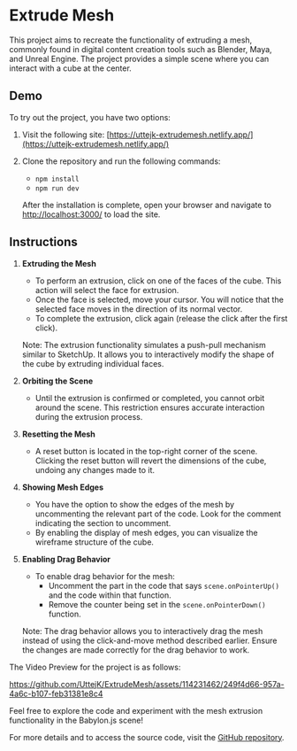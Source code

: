 # Extrude Mesh

This project aims to recreate the functionality of extruding a mesh, commonly found in digital content creation tools such as Blender, Maya, and Unreal Engine. The project provides a simple scene where you can interact with a cube at the center.

## Demo

To try out the project, you have two options:

1. Visit the following site: [https://uttejk-extrudemesh.netlify.app/](https://uttejk-extrudemesh.netlify.app/)

2. Clone the repository and run the following commands:

   - `npm install`
   - `npm run dev`

   After the installation is complete, open your browser and navigate to [http://localhost:3000/](http://localhost:3000/) to load the site.

## Instructions

1. **Extruding the Mesh**

   - To perform an extrusion, click on one of the faces of the cube. This action will select the face for extrusion.
   - Once the face is selected, move your cursor. You will notice that the selected face moves in the direction of its normal vector.
   - To complete the extrusion, click again (release the click after the first click).

   Note: The extrusion functionality simulates a push-pull mechanism similar to SketchUp. It allows you to interactively modify the shape of the cube by extruding individual faces.

2. **Orbiting the Scene**

   - Until the extrusion is confirmed or completed, you cannot orbit around the scene. This restriction ensures accurate interaction during the extrusion process.

3. **Resetting the Mesh**

   - A reset button is located in the top-right corner of the scene. Clicking the reset button will revert the dimensions of the cube, undoing any changes made to it.

4. **Showing Mesh Edges**

   - You have the option to show the edges of the mesh by uncommenting the relevant part of the code. Look for the comment indicating the section to uncomment.
   - By enabling the display of mesh edges, you can visualize the wireframe structure of the cube.

5. **Enabling Drag Behavior**

   - To enable drag behavior for the mesh:
     - Uncomment the part in the code that says `scene.onPointerUp()` and the code within that function.
     - Remove the counter being set in the `scene.onPointerDown()` function.

   Note: The drag behavior allows you to interactively drag the mesh instead of using the click-and-move method described earlier. Ensure the changes are made correctly for the drag behavior to work.

The Video Preview for the project is as follows:

https://github.com/UttejK/ExtrudeMesh/assets/114231462/249f4d66-957a-4a6c-b107-feb31381e8c4


Feel free to explore the code and experiment with the mesh extrusion functionality in the Babylon.js scene!

For more details and to access the source code, visit the [GitHub repository](https://github.com/UttejK/ExtrudeMesh).
